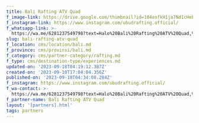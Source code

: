 ```yaml
---
title: Bali Rafting ATV Quad
f_image-link: https://drive.google.com/thumbnail?id=104enfkH1ja7Nd1cHeEKEKRAYTeK61p2s
f_instagram-link: https://www.instagram.com/ubudrafting.official/
f_whatsapp-link: >-
  https://wa.me/6281237549798?text=Halo%20Bali%20Rafting%20ATV%20Quad,%20saya%20dapat%20info%20dari%20@loocale.id%20dan%20punya%20pertanyaan
slug: bali-rafting-atv-quad
f_location: cms/location/bali.md
f_province: cms/provinsi/bali.md
f_category: cms/partner-category/rafting.md
f_type: cms/destination-type/experiences.md
updated-on: '2023-09-18T04:19:12.387Z'
created-on: '2023-09-10T17:04:04.356Z'
published-on: '2023-09-18T04:34:08.284Z'
f_instagram: https://www.instagram.com/ubudrafting.official/
f_wa-contact: >-
  https://wa.me/6281237549798?text=Halo%20Bali%20Rafting%20ATV%20Quad,%20saya%20dapat%20info%20dari%20@loocale.id%20dan%20punya%20pertanyaan
f_partner-name: Bali Rafting ATV Quad
layout: '[partners].html'
tags: partners
---
```



